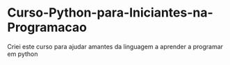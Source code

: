 # Curso-Python-para-Iniciantes-na-Programacao
Criei este curso para ajudar amantes da linguagem a aprender a programar em python
